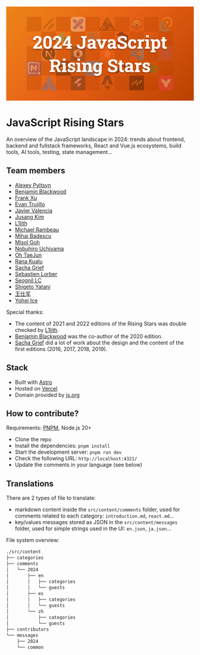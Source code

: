 [![image](public/img/2024/en/rising-stars.png)](https://risingstars.js.org/)

# JavaScript Rising Stars

An overview of the JavaScript landscape in 2024: trends about frontend, backend and fullstack frameworks, React and Vue.js ecosystems, build tools, AI tools, testing, state management...

## Team members

- [Alexey Pyltsyn](https://lex111.ru/)
- [Benjamin Blackwood](https://twitter.com/B_Blackwo)
- [Frank Xu](https://github.com/frankyxhl)
- [Evan Trujillo](https://github.com/Evomatic)
- [Javier Valencia](http://www.jvalen.com)
- [Jusang Kim](https://github.com/kimjusang)
- [L1lith](https://github.com/L1lith)
- [Michael Rambeau](https://michaelrambeau.com)
- [Mihai Badescu](https://github.com/zawarudo)
- [Misol Goh](https://github.com/melancholy14)
- [Nobuhiro Uchiyama](https://github.com/azukiwasher)
- [Oh TaeJun](https://github.com/rewrite0w0)
- [Rana Kualu](https://github.com/NurseAngel)
- [Sacha Grief](http://sachagreif.com/)
- [Sebastien Lorber](https://sebastienlorber.com/)
- [Seognil LC](https://github.com/seognil)
- [Shigeto Yatani](https://www.facebook.com/vanxx2)
- [王仕军](https://github.com/wangshijun)
- [Yohei Ice](https://github.com/meltedice)

Special thanks:

- The content of 2021 and 2022 editions of the Rising Stars was double checked by [L1lith](https://github.com/L1lith).
- [Benjamin Blackwood](https://twitter.com/B_Blackwo) was the co-author of the 2020 edition.
- [Sacha Grief](http://sachagreif.com/) did a lot of work about the design and the content of the first editions (2016, 2017, 2018, 2019).

## Stack

- Built with [Astro](https://astro.build/)
- Hosted on [Vercel](https://vercel.com/)
- Domain provided by [js.org](https://dns.js.org/)

## How to contribute?

Requirements: [PNPM](https://pnpm.io/), Node.js 20+

- Clone the repo
- Install the dependencies: `pnpm install`
- Start the development server: `pnpm run dev`
- Check the following URL: `http://localhost:4321/`
- Update the comments in your language (see below)

## Translations

There are 2 types of file to translate:

- markdown content inside the `src/content/comments` folder, used for comments related to each category: `introduction.md`, `react.md`...
- key/values messages stored as JSON in the `src/content/messages` folder, used for simple strings used in the UI: `en.json`, `ja.json`...

File system overview:

```
./src/content
├── categories
├── comments
│   └── 2024
│       ├── en
│       │   ├── categories
│       │   └── guests
│       ├── es
│       │   ├── categories
│       │   └── guests
│       └── zh
│           ├── categories
│           └── guests
├── contributors
└── messages
    ├── 2024
    └── common
```
